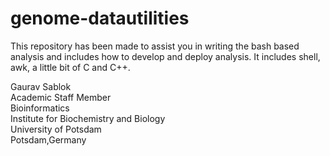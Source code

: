 # genome-datautilities
This repository has been made to assist you in writing the bash based analysis and includes how to develop and deploy analysis. It includes shell, awk, a little bit of C and C++. 

Gaurav Sablok \
Academic Staff Member \
Bioinformatics \
Institute for Biochemistry and Biology \
University of Potsdam \
Potsdam,Germany 

